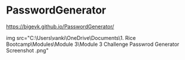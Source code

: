 # PasswordGenerator

https://bigevk.github.io/PasswordGenerator/

img src="C:\Users\vanki\OneDrive\Documents\1. Rice Bootcamp\Modules\Module 3\Module 3 Challenge Passwrod Generator Screenshot .png"

